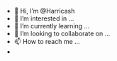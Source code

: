 - 👋 Hi, I’m @Harricash
- 👀 I’m interested in ...
- 🌱 I’m currently learning ...
- 💞️ I’m looking to collaborate on ...
- 📫 How to reach me ...
-
<!---
Harricash/Harricash is a ✨ special ✨ repository because its `README.md` (this file) appears on your GitHub profile.
You can click the Preview link to take a look at your changes.
--->
